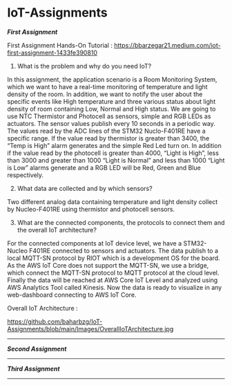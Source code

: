 # IoT-Assignments

***First Assignment***

First Assignment Hands-On Tutorial : https://bbarzegar21.medium.com/iot-first-assignment-1433fe390810


1. What is the problem and why do you need IoT?

In this assignment, the application scenario is a Room Monitoring System, which we want to have a real-time monitoring of temperature and light density of the room. In addition, we want to notify the user about the specific events like High temperature and three various status about light density of room containing Low, Normal and High status.
We are going to use NTC Thermistor and Photocell as sensors, simple and RGB LEDs as actuators.
The sensor values publish every 10 seconds in a periodic way. The values read by the ADC lines of the STM32 Nuclo-F401RE have a specific range. If the value read by thermistor is greater than 3400, the “Temp is High” alarm generates and the simple Red Led turn on. In addition if the value read by the photocell is greater than 4000, “Light is High”, less than 3000 and greater than 1000 “Light is Normal” and less than 1000 “Light is Low” alarms generate and a RGB LED will be Red, Green and Blue respectively.

2. What data are collected and by which sensors?

Two different analog data containing temperature and light density collect by Nucleo-F401RE using thermistor and photocell sensors.


3. What are the connected components, the protocols to connect them and the overall IoT architecture?

For the connected components at IoT device level, we have a STM32-Nucleo F401RE connected to sensors and actuators. The data publish to a local MQTT-SN protocol by RIOT which is a development OS for the board. As the AWS IoT Core does not support the MQTT-SN, we use a bridge, which connect the MQTT-SN protocol to MQTT protocol at the cloud level. Finally the data will be reached at AWS Core IoT Level and analyzed using AWS Analytics Tool called Kinesis. Now the data is ready to visualize in any web-dashboard connecting to AWS IoT Core.

Overall IoT Architecture :

https://github.com/baharbzg/IoT-Assignments/blob/main/Images/OverallIoTArchitecture.jpg

***

***Second Assignment***

***

***Third Assignment***

***


